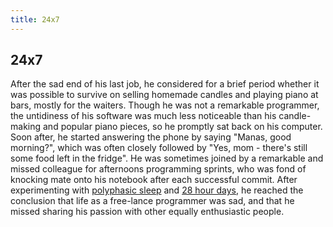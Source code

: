 ```yaml
---
title: 24x7
---
```

## 24x7

After the sad end of his last job, he considered for a brief period whether it was possible to survive on selling homemade candles and playing piano at bars, mostly for the waiters. Though he was not a remarkable programmer, the untidiness of his software was much less noticeable than his candle-making and popular piano pieces, so he promptly sat back on his computer. Soon after, he started answering the phone by saying "Manas, good morning?", which was often closely followed by "Yes, mom - there's still some food left in the fridge". He was sometimes joined by a remarkable and missed colleague for afternoons programming sprints, who was fond of knocking mate onto his notebook after each successful commit. After experimenting with [polyphasic sleep](https://man.as/polyphasic-sleep) and [28 hour days](https://xkcd.com/320), he reached the conclusion that life as a free-lance programmer was sad, and that he missed sharing his passion with other equally enthusiastic people.
